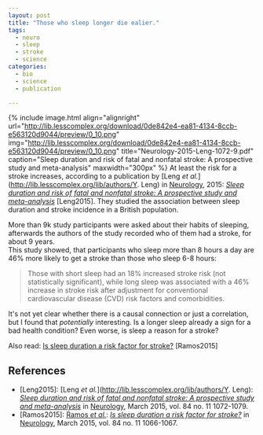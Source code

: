 ```yaml
---
layout: post
title: "Those who sleep longer die ealier."
tags:
  - neuro
  - sleep
  - stroke
  - science
categories:
  - bio
  - science
  - publication

---
```


{% include image.html align="alignright" url="http://lib.lesscomplex.org/download/0de842e4-ea81-4134-8ccb-e563120d9044/preview/0_10.png" img="http://lib.lesscomplex.org/download/0de842e4-ea81-4134-8ccb-e563120d9044/preview/0_10.png" title="Neurology-2015-Leng-1072-9.pdf" caption="Sleep duration and risk of fatal and nonfatal stroke: A prospective study and meta-analysis" maxwidth="300px" %}
At least the risk for a stroke increases, according to a publication by [Leng *et al.*](http://lib.lesscomplex.org/lib/authors/Y. Leng) in [Neurology](http://lib.lesscomplex.org/lib/publishers/Neurology), 2015:
[*Sleep duration and risk of fatal and nonfatal stroke: A prospective study and meta-analysis*](http://lib.lesscomplex.org/lib/view/leng2015a) \[Leng2015\]. They studied the association between sleep duration and stroke incidence in a British population.

More than 9k study participants were asked about their habits of sleeping, afterwards the authors of the study recorded who of them had a stroke, for about 9 years.  
This study showed, that participants who sleep more than 8 hours a day are 46% more likely to get a stroke than those who sleep 6-8 hours:

> Those with short sleep had an 18% increased stroke risk (not statistically significant), while long sleep was associated with a 46% increase in stroke risk after adjustment for conventional cardiovascular disease (CVD) risk factors and comorbidities. 

It's not yet clear whether there is a causal connection or just a correlation, but I found that *potentially* interesting. Is a longer sleep already a sign for a bad health condition? Even worse, is sleep a reason for a stroke?

Also read: [Is sleep duration a risk factor for stroke?](http://lib.lesscomplex.org/lib/view/ramos2015a) \[Ramos2015\]

## References

* \[Leng2015\]: [Leng *et al.*](http://lib.lesscomplex.org/lib/authors/Y. Leng): [*Sleep duration and risk of fatal and nonfatal stroke: A prospective study and meta-analysis*](http://lib.lesscomplex.org/lib/view/leng2015a) in [Neurology](http://lib.lesscomplex.org/lib/publishers/Neurology), March 2015, vol. 84 no. 11 1072-1079.
* \[Ramos2015\]: [Ramos *et al.*](http://lib.lesscomplex.org/cms/lib/authors/A.%20R.%20Ramos): [*Is sleep duration a risk factor for stroke?*](http://lib.lesscomplex.org/lib/view/ramos2015a) in [Neurology](http://lib.lesscomplex.org/lib/publishers/Neurology), March 2015, vol. 84 no. 11 1066-1067.

